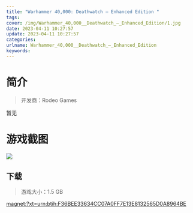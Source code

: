 ```yaml
---
title: "Warhammer 40,000: Deathwatch – Enhanced Edition "
tags: 
cover: /img/Warhammer_40,000__Deathwatch_–_Enhanced_Edition/1.jpg
date: 2023-04-11 10:27:57
update: 2023-04-11 10:27:57
categories: 
urlname: Warhammer_40,000__Deathwatch_–_Enhanced_Edition
keywords: 
---
```

# 简介

> 开发商：Rodeo Games

暂无

# 游戏截图

![](/img/Warhammer_40,000__Deathwatch_–_Enhanced_Edition/2.jpg)


## 下载

> 游戏大小：1.5 GB

[magnet:?xt=urn:btih:F36BEE33634CC07A0FF7E13E8132565D0A8964BE](magnet:?xt=urn:btih:F36BEE33634CC07A0FF7E13E8132565D0A8964BE)